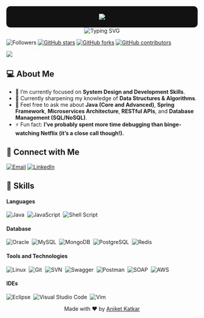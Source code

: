 <div align="center" style="background-color: #121212; color: #ffffff; padding: 20px; border-radius: 10px;">
  <img src="https://camo.githubusercontent.com/c24b86c234ef154ad8b0a621713ffda5e56e2b1190171a2b6ef2139621e71c14/68747470733a2f2f63646e2e686173686e6f64652e636f6d2f7265732f686173686e6f64652f696d6167652f75706c6f61642f76313639303033343935363534362f31303163313639342d376538372d343538652d616664352d6162363563343863343638652e676966"/>
</div>

<div align="center">
  <img src="https://readme-typing-svg.demolab.com?font=poppins&pause=1000&color=1976D2&center=true&vCenter=true&lines=%3CHello+World%2C+Aniket+here!%2F%3E" alt="Typing SVG" />
</div>

![Followers](https://img.shields.io/github/followers/aniketkatkar-git?label=Followers)
[![GitHub stars](https://img.shields.io/github/stars/aniketkatkar-git/aniketkatkar-git.svg)](https://github.com/aniketkatkar-git/aniketkatkar-git/stargazers)
[![GitHub forks](https://img.shields.io/github/forks/aniketkatkar-git/aniketkatkar-git.svg?color=blue)](https://github.com/aniketkatkar-git/aniketkatkar-git/network)
[![GitHub contributors](https://img.shields.io/github/contributors/aniketkatkar-git/aniketkatkar-git.svg?color=blue)](https://github.com/aniketkatkar-git/aniketkatkar-git/graphs/contributors)
<p align="left" style="color: #ffffff;"> <img src="https://komarev.com/ghpvc/?username=aniketkatkar-git&label=Visitors&color=0e75b6&style=flat" alt="aniketkatkar-git" /> </p>

## 💻 About Me
- 🔭 I’m currently focused on **System Design and Development Skills**.
- 🌱 Currently sharpening my knowledge of **Data Structures & Algorithms**.
- 💬 Feel free to ask me about **Java (Core and Advanced)**, **Spring Framework**, **Microservices Architecture**, **RESTful APIs**, and **Database Management (SQL/NoSQL)**.
- ⚡ Fun fact: **I’ve probably spent more time debugging than binge-watching Netflix (it’s a close call though!).**

## 🤝 Connect with Me

[![Email](https://img.shields.io/badge/Email-E4405F?style=for-the-badge&logo=gmail&logoColor=white)](mailto:aniketkatkar73@gmail.com)
[![LinkedIn](https://img.shields.io/badge/LinkedIn-0077B5?style=for-the-badge&logo=linkedin&logoColor=white)](https://www.linkedin.com/in/aniketkatkar)&nbsp;

## 💪 Skills

#### Languages

![Java](https://img.shields.io/badge/Java-ED8B00?style=for-the-badge&logo=java&logoColor=white)&nbsp;
![JavaScript](https://img.shields.io/badge/JavaScript-F7DF1E?style=for-the-badge&logo=javascript&logoColor=black)&nbsp;
![Shell Script](https://img.shields.io/badge/Shell_Script-121011?style=for-the-badge&logo=gnu-bash&logoColor=white)&nbsp;

#### Database

![Oracle](https://img.shields.io/badge/Oracle-F80000?style=for-the-badge&logo=oracle&logoColor=white)&nbsp;
![MySQL](https://img.shields.io/badge/MySQL-00000F?style=for-the-badge&logo=mysql&logoColor=white)&nbsp;
![MongoDB](https://img.shields.io/badge/MongoDB-47A248?style=for-the-badge&logo=mongodb&logoColor=white)&nbsp;
![PostgreSQL](https://img.shields.io/badge/PostgreSQL-316192?style=for-the-badge&logo=postgresql&logoColor=white)&nbsp;
![Redis](https://img.shields.io/badge/Redis-DC382D?style=for-the-badge&logo=redis&logoColor=white)&nbsp;

#### Tools and Technologies

![Linux](https://img.shields.io/badge/Linux-FCC624?style=for-the-badge&logo=linux&logoColor=black)&nbsp;
![Git](https://img.shields.io/badge/GIT-E44C30?style=for-the-badge&logo=git&logoColor=white)&nbsp;
![SVN](https://img.shields.io/badge/SVN-809CC9?style=for-the-badge&logo=subversion&logoColor=white)&nbsp;
![Swagger](https://img.shields.io/badge/Swagger-85EA2D?style=for-the-badge&logo=swagger&logoColor=black)&nbsp;
![Postman](https://img.shields.io/badge/Postman-FF6C37?style=for-the-badge&logo=postman&logoColor=white)&nbsp;
![SOAP](https://img.shields.io/badge/SOAP-0072C6?style=for-the-badge&logo=soap&logoColor=white)&nbsp;
![AWS](https://img.shields.io/badge/AWS-232F3E?style=for-the-badge&logo=amazon-aws&logoColor=white)&nbsp;

#### IDEs

![Eclipse](https://img.shields.io/badge/Eclipse-FE7A16.svg?style=for-the-badge&logo=Eclipse&logoColor=white)&nbsp;
![Visual Studio Code](https://img.shields.io/badge/Visual%20Studio%20Code-0078d7.svg?style=for-the-badge&logo=visual-studio-code&logoColor=white)&nbsp;
![Vim](https://img.shields.io/badge/VIM-%2311AB00.svg?style=for-the-badge&logo=vim&logoColor=white)&nbsp;

<div align="center">
    Made with ❤️ by <a href="https://www.linkedin.com/in/aniketkatkar" target="_blank">Aniket Katkar</a>
</div>
